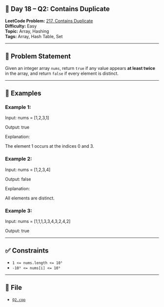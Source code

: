 ## 🧩 **Day 18 – Q2: Contains Duplicate**

**LeetCode Problem:** [217. Contains Duplicate](https://leetcode.com/problems/contains-duplicate)  
**Difficulty:** Easy  
**Topic:** Array, Hashing  
**Tags:** Array, Hash Table, Set

---

## 📄 Problem Statement

Given an integer array `nums`, return `true` if any value appears **at least twice** in the array, and return `false` if every element is distinct.

---

## 🧠 Examples

### Example 1:

Input: nums = [1,2,3,1]

Output: true

Explanation:

The element 1 occurs at the indices 0 and 3.

### Example 2:

Input: nums = [1,2,3,4]

Output: false

Explanation:

All elements are distinct.

### Example 3:

Input: nums = [1,1,1,3,3,4,3,2,4,2]

Output: true

---

## ✅ Constraints

- `1 <= nums.length <= 10⁵`
- `-10⁹ <= nums[i] <= 10⁹`

---

## 📁 File

- [`Q2.cpp`](./Q2.cpp)
